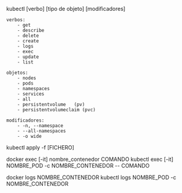 
kubectl [verbo] [tipo de objeto] [modificadores]
    
    verbos:
        - get
        - describe
        - delete
        - create
        - logs
        - exec 
        - update
        - list
    
    objetos:
        - nodes
        - pods
        - namespaces
        - services
        - all
        - persistentvolume   (pv)
        - persistentvolumeclaim (pvc)
        
    modificadores:
        - -n, --namespace
        - --all-namespaces
        - -o wide

kubectl apply -f [FICHERO]



docker exec [-it] nombre_contenedor COMANDO
kubectl exec [-it] NOMBRE_POD -c NOMBRE_CONTENEDOR -- COMANDO

docker logs NOMBRE_CONTENEDOR
kubectl logs NOMBRE_POD -c NOMBRE_CONTENEDOR





